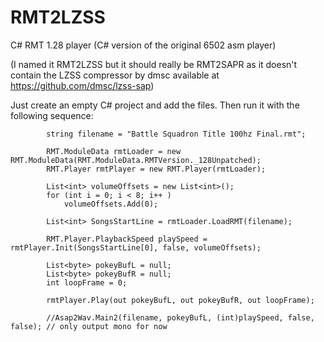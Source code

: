 # RMT2LZSS
C# RMT 1.28 player (C# version of the original 6502 asm player)

(I named it RMT2LZSS but it should really be RMT2SAPR as it doesn't contain the LZSS compressor by dmsc available at https://github.com/dmsc/lzss-sap)

Just create an empty C# project and add the files. Then run it with the following sequence:

            string filename = "Battle Squadron Title 100hz Final.rmt";

            RMT.ModuleData rmtLoader = new RMT.ModuleData(RMT.ModuleData.RMTVersion._128Unpatched);
            RMT.Player rmtPlayer = new RMT.Player(rmtLoader);

            List<int> volumeOffsets = new List<int>();
            for (int i = 0; i < 8; i++ )
                volumeOffsets.Add(0);

            List<int> SongsStartLine = rmtLoader.LoadRMT(filename);

            RMT.Player.PlaybackSpeed playSpeed = rmtPlayer.Init(SongsStartLine[0], false, volumeOffsets);

            List<byte> pokeyBufL = null;
            List<byte> pokeyBufR = null;
            int loopFrame = 0;

            rmtPlayer.Play(out pokeyBufL, out pokeyBufR, out loopFrame);

            //Asap2Wav.Main2(filename, pokeyBufL, (int)playSpeed, false, false); // only output mono for now


